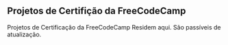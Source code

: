 

## Projetos de Certifição da FreeCodeCamp

<p>
    Projetos de Certificação da FreeCodeCamp
    Residem aqui. São passíveis de atualização.
<p/>

